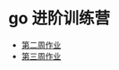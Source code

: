 # go 进阶训练营

- [第二周作业](https://github.com/webmin7761/go-school/tree/master/homework/error)
- [第三周作业](https://github.com/webmin7761/go-school/tree/master/homework/concurrency)
